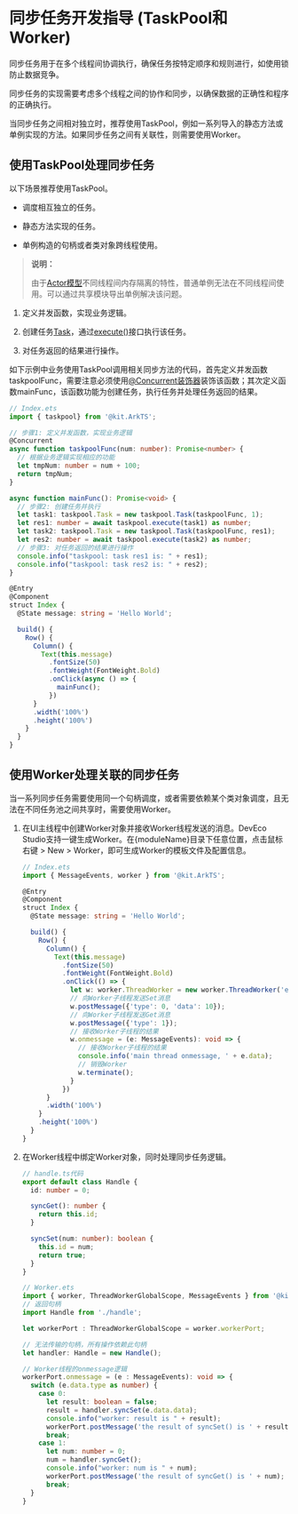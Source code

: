 # 同步任务开发指导 (TaskPool和Worker)
<!--Kit: ArkTS-->
<!--Subsystem: commonlibrary-->
<!--Owner: @lijiamin2025-->
<!--SE: @weng-changcheng-->
<!--TSE: @kirl75; @zsw_zhushiwei-->


同步任务用于在多个线程间协调执行，确保任务按特定顺序和规则进行，如使用锁防止数据竞争。


同步任务的实现需要考虑多个线程之间的协作和同步，以确保数据的正确性和程序的正确执行。

当同步任务之间相对独立时，推荐使用TaskPool，例如一系列导入的静态方法或单例实现的方法。如果同步任务之间有关联性，则需要使用Worker。


## 使用TaskPool处理同步任务

以下场景推荐使用TaskPool。

- 调度相互独立的任务。
                        
- 静态方法实现的任务。

- 单例构造的句柄或者类对象跨线程使用。

> **说明：**
>
> 由于[Actor模型](multi-thread-concurrency-overview.md#actor模型)不同线程间内存隔离的特性，普通单例无法在不同线程间使用。可以通过共享模块导出单例解决该问题。

1. 定义并发函数，实现业务逻辑。

2. 创建任务[Task](../reference/apis-arkts/js-apis-taskpool.md#task)，通过[execute()](../reference/apis-arkts/js-apis-taskpool.md#taskpoolexecute-1)接口执行该任务。

3. 对任务返回的结果进行操作。

如下示例中业务使用TaskPool调用相关同步方法的代码，首先定义并发函数taskpoolFunc，需要注意必须使用[@Concurrent装饰器](taskpool-introduction.md#concurrent装饰器)装饰该函数；其次定义函数mainFunc，该函数功能为创建任务，执行任务并处理任务返回的结果。


```ts
// Index.ets
import { taskpool} from '@kit.ArkTS';

// 步骤1: 定义并发函数，实现业务逻辑
@Concurrent
async function taskpoolFunc(num: number): Promise<number> {
  // 根据业务逻辑实现相应的功能
  let tmpNum: number = num + 100;
  return tmpNum;
}

async function mainFunc(): Promise<void> {
  // 步骤2: 创建任务并执行
  let task1: taskpool.Task = new taskpool.Task(taskpoolFunc, 1);
  let res1: number = await taskpool.execute(task1) as number;
  let task2: taskpool.Task = new taskpool.Task(taskpoolFunc, res1);
  let res2: number = await taskpool.execute(task2) as number;
  // 步骤3: 对任务返回的结果进行操作
  console.info("taskpool: task res1 is: " + res1);
  console.info("taskpool: task res2 is: " + res2);
}

@Entry
@Component
struct Index {
  @State message: string = 'Hello World';

  build() {
    Row() {
      Column() {
        Text(this.message)
          .fontSize(50)
          .fontWeight(FontWeight.Bold)
          .onClick(async () => {
            mainFunc();
          })
      }
      .width('100%')
      .height('100%')
    }
  }
}
```
<!-- @[taskpool_handle_sync_task](https://gitcode.com/openharmony/applications_app_samples/blob/master/code/DocsSample/ArkTS/ArkTsConcurrent/ApplicationMultithreadingDevelopment/ApplicationMultithreading/entry/src/main/ets/managers/SyncTaskDevelopment.ets) -->


## 使用Worker处理关联的同步任务

当一系列同步任务需要使用同一个句柄调度，或者需要依赖某个类对象调度，且无法在不同任务池之间共享时，需要使用Worker。

1. 在UI主线程中创建Worker对象并接收Worker线程发送的消息。DevEco Studio支持一键生成Worker。在{moduleName}目录下任意位置，点击鼠标右键 > New > Worker，即可生成Worker的模板文件及配置信息。

    ```ts
    // Index.ets
    import { MessageEvents, worker } from '@kit.ArkTS';
    
    @Entry
    @Component
    struct Index {
      @State message: string = 'Hello World';
    
      build() {
        Row() {
          Column() {
            Text(this.message)
              .fontSize(50)
              .fontWeight(FontWeight.Bold)
              .onClick(() => {
                let w: worker.ThreadWorker = new worker.ThreadWorker('entry/ets/workers/Worker.ets');
                // 向Worker子线程发送Set消息
                w.postMessage({'type': 0, 'data': 10});
                // 向Worker子线程发送Get消息
                w.postMessage({'type': 1});
                // 接收Worker子线程的结果
                w.onmessage = (e: MessageEvents): void => {
                  // 接收Worker子线程的结果
                  console.info('main thread onmessage, ' + e.data);
                  // 销毁Worker
                  w.terminate();
                }
              })
          }
          .width('100%')
        }
        .height('100%')
      }
    }
    ```
    <!-- @[worker_handle_associated_sync_task](https://gitcode.com/openharmony/applications_app_samples/blob/master/code/DocsSample/ArkTS/ArkTsConcurrent/ApplicationMultithreadingDevelopment/ApplicationMultithreading/entry/src/main/ets/managers/SyncTaskDevelopment.ets) -->


2. 在Worker线程中绑定Worker对象，同时处理同步任务逻辑。

    ```ts
    // handle.ts代码
    export default class Handle {
      id: number = 0;
    
      syncGet(): number {
        return this.id;
      }
    
      syncSet(num: number): boolean {
        this.id = num;
        return true;
      }
    }
    ```
    <!-- @[worker_handle_associated_sync_task](https://gitcode.com/openharmony/applications_app_samples/blob/master/code/DocsSample/ArkTS/ArkTsConcurrent/ApplicationMultithreadingDevelopment/ApplicationMultithreading/entry/src/main/ets/workers/handle.ts) -->
    
    ```ts
    // Worker.ets
    import { worker, ThreadWorkerGlobalScope, MessageEvents } from '@kit.ArkTS';
    // 返回句柄
    import Handle from './handle'; 
    
    let workerPort : ThreadWorkerGlobalScope = worker.workerPort;
    
    // 无法传输的句柄，所有操作依赖此句柄
    let handler: Handle = new Handle();
    
    // Worker线程的onmessage逻辑
    workerPort.onmessage = (e : MessageEvents): void => {
      switch (e.data.type as number) {
        case 0:
          let result: boolean = false;
          result = handler.syncSet(e.data.data);
          console.info("worker: result is " + result);
          workerPort.postMessage('the result of syncSet() is ' + result);
          break;
        case 1:
          let num: number = 0;
          num = handler.syncGet();
          console.info("worker: num is " + num);
          workerPort.postMessage('the result of syncGet() is ' + num);
          break;
      }
    }
    ```
    <!-- @[worker_handle_associated_sync_task](https://gitcode.com/openharmony/applications_app_samples/blob/master/code/DocsSample/ArkTS/ArkTsConcurrent/ApplicationMultithreadingDevelopment/ApplicationMultithreading/entry/src/main/ets/workers/MyWorker2.ts) -->
